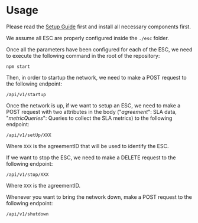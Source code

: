 # Usage

Please read the [Setup Guide](setup.md) first and install all necessary components first.


We assume all ESC are properly configured inside the ```./esc``` folder.

Once all the parameters have been configured for each of the ESC, we need to execute the following command in the root of the repository:
```
npm start
```

Then, in order to startup the network, we need to make a POST request to the following endpoint:
```
/api/v1/startup
```

Once the network is up, if we want to setup an ESC, we need to make a POST request with two attributes in the body ("*agreement*": SLA data, "*metricQueries*": Queries to collect the SLA metrics) to the following endpoint:
```
/api/v1/setUp/XXX
```
Where ```XXX``` is the agreementID that will be used to identify the ESC.

If we want to stop the ESC, we need to make a DELETE request to the following endpoint:
```
/api/v1/stop/XXX
```
Where ```XXX``` is the agreementID.

Whenever you want to bring the network down, make a POST request to the following endpoint:

```
/api/v1/shutdown
```
